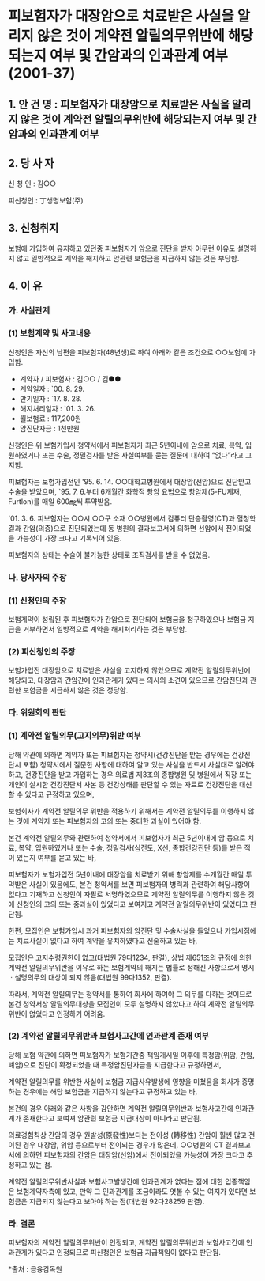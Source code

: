 # 피보험자가 대장암으로 치료받은 사실을 알리지 않은 것이 계약전 알릴의무위반에 해당되는지 여부 및 간암과의 인과관계 여부(2001-37)


## 1. 안 건 명 : 피보험자가 대장암으로 치료받은 사실을 알리지 않은 것이 계약전 알릴의무위반에 해당되는지 여부 및 간암과의 인과관계 여부

## 2. 당 사 자

신 청 인 : 김○○
               
피신청인 : 丁생명보험(주)

## 3. 신청취지

보험에 가입하여 유지하고 있던중 피보험자가 암으로 진단을 받자 아무런 이유도 설명하지 않고 일방적으로 계약을 해지하고 암관련 보험금을 지급하지 않는 것은 부당함. 

## 4. 이   유

### 가. 사실관계

### (1) 보험계약 및 사고내용

신청인은 자신의 남편을 피보험자(48년생)로 하여 아래와 같은 조건으로 ○○보험에 가입함.
          
- 계약자 / 피보험자   :  김○○ / 김●●
- 계약일자            :  `00. 8. 29.
- 만기일자            :  `17. 8. 28.
- 해지처리일자         :  `01. 3. 26.
- 월보험료            :   117,200원
- 암진단자금          :  1천만원

신청인은 위 보험가입시 청약서에서 피보험자가 최근 5년이내에 암으로 치료, 복약, 입원하였거나 또는 수술, 정밀검사를 받은 사실여부를 묻는 질문에 대하여 “없다”라고 고지함.
  
피보험자는 보험가입전인 '95. 6. 14. ○○대학교병원에서 대장암(선암)으로 진단받고 수술을 받았으며, `95. 7. 6.부터 6개월간 화학적 항암 요법으로 항암제(5-FU제재, Furtlon)를 매일 600㎎씩 투약받음.

'01. 3. 6. 피보험자는 ○○시 ○○구 소재 ○○병원에서 컴퓨터 단층촬영(CT)과 혈청학 결과 간암(의증)으로 진단되었는데 동 병원의 결과보고서에 의하면 선암에서 전이되었을 가능성이 가장 크다고 기록되어 있음.

피보험자의 상태는 수술이 불가능한 상태로 조직검사를 받을 수 없었음.

### 나. 당사자의 주장

### (1) 신청인의 주장

보험계약이 성립된 후 피보험자가 간암으로 진단되어 보험금을 청구하였으나 보험금 지급을 거부하면서 일방적으로 계약을 해지처리하는 것은 부당함.

### (2) 피신청인의 주장

보험가입전 대장암으로 치료받은 사실을 고지하지 않았으므로 계약전 알릴의무위반에 해당되고, 대장암과 간암간에 인과관계가 있다는 의사의 소견이 있으므로 간암진단과 관련한 보험금을 지급하지 않은 것은 정당함.

### 다. 위원회의 판단

### (1) 계약전 알릴의무(고지의무)위반 여부

당해 약관에 의하면 계약자 또는 피보험자는 청약시(건강진단을 받는 경우에는 건강진단시 포함) 청약서에서 질문한 사항에 대하여 알고 있는 사실을 반드시 사실대로 알려야 하고, 건강진단을 받고 가입하는 경우 의료법 제3조의 종합병원 및 병원에서 직장 또는 개인이 실시한 건강진단서 사본 등 건강상태를 판단할 수 있는 자료로 건강진단을 대신할 수 있다고 규정하고 있으며,

보험회사가 계약전 알릴의무 위반을 적용하기 위해서는 계약전 알릴의무를 이행하지 않는 것에 계약자 또는 피보험자의 고의 또는 중대한 과실이 있어야 함.

본건 계약전 알릴의무와 관련하여 청약서에서 피보험자가 최근 5년이내에 암 등으로 치료, 복약, 입원하였거나 또는 수술, 정밀검사(심전도, X선, 종합건강진단 등)를 받은 적이 있는지 여부를 묻고 있는 바,

피보험자가 보험가입전 5년이내에 대장암을 치료받기 위해 항암제를 수개월간 매일 투약받은 사실이 있음에도, 본건 청약서를 보면 피보험자의 병력과 관련하여 해당사항이 없다고 기재하고 신청인이 자필로 서명하였으므로 계약전 알릴의무를 이행하지 않은 것에 신청인의 고의 또는 중과실이 있었다고 보여지고 계약전 알릴의무위반이 있었다고 판단됨. 

한편, 모집인은 보험가입시 과거 피보험자의 암진단 및 수술사실을 들었으나 가입시점에는 치료사실이 없다고 하여 계약을 유치하였다고 진술하고 있는 바, 

모집인은 고지수령권한이 없고(대법원 79다1234, 판결), 상법 제651조의 규정에 의한 계약전 알릴의무위반을 이유로 하는 보험계약의 해지는 법률로 정해진 사항으로서 명시ㆍ설명의무의 대상이 되지 않음(대법원 99다1352, 판결).

따라서, 계약전 알릴의무는 청약서를 통하여 회사에 하여야 그 의무를 다하는 것이므로 본건 청약서상 알릴의무대상을 모집인이 모두 설명하지 않았다고 하여 계약전 알릴의무위반이 없었다고 인정하기 어려움.

### (2) 계약전 알릴의무위반과 보험사고간에 인과관계 존재 여부

당해 보험 약관에 의하면 피보험자가 보험기간중 책임개시일 이후에 특정암(위암, 간암, 폐암)으로 진단이 확정되었을 때 특정암진단자금을 지급한다고 규정하면서, 

계약전 알릴의무를 위반한 사실이 보험금 지급사유발생에 영향을 미쳤음을 회사가 증명하는 경우에는 해당 보험금을 지급하지 않는다고 규정하고 있는 바,

본건의 경우 아래와 같은 사항을 감안하면 계약전 알릴의무위반과 보험사고간에 인과관계가 존재한다고 보여져 암관련 보험금 지급대상이 아니라고 판단됨.

의료경험칙상 간암의 경우 원발성(原發性)보다는 전이성 (轉移性) 간암이 훨씬 많고 전이된 경우 대장암, 위암 등으로부터 전이되는 경우가 많은데, ○○병원의 CT 결과보고서에 의하면 피보험자의 간암은 대장암(선암)에서 전이되었을 가능성이 가장 크다고 추정하고 있는 점.

계약전 알릴의무위반사실과 보험사고발생간에 인과관계가 없다는 점에 대한 입증책임은 보험계약자측에 있고, 만약 그 인과관계를 조금이라도 엿볼 수 있는 여지가 있다면 보험금은 지급되지 않는다고 보아야 하는 점(대법원 92다28259 판결).

### 라. 결론 

피보험자의 계약전 알릴의무위반이 인정되고, 계약전 알릴의무위반과 보험사고간에 인과관계가 있다고 인정되므로 피신청인은 보험금 지급책임이 없다고 판단됨.

*출처 : 금융감독원